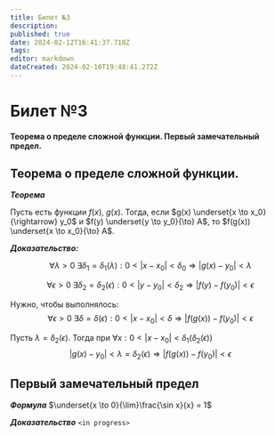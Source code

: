```yaml
---
title: Билет №3
description: 
published: true
date: 2024-02-12T16:41:37.710Z
tags: 
editor: markdown
dateCreated: 2024-02-10T19:48:41.272Z
---
```


# Билет №3
#### Теорема о пределе сложной функции. Первый замечательный предел.

## Теорема о пределе сложной функции.

***Теорема***

Пусть есть функции $f(x)$, $g(x)$.
Тогда, если $g(x) \underset{x \to x_0}{\rightarrow} y_0$ и $f(y) \underset{y \to y_0}{\to} A$, то $f(g(x)) \underset{x \to x_0}{\to} A$.

***Доказательство:***

$$\forall{\lambda > 0}\ \exists{\delta_1 = \delta_1(\lambda)}: 0 < |x - x_0| < \delta_0 \Rightarrow |g(x) - y_0| < \lambda$$

$$\forall{\epsilon > 0}\ \exists{\delta_2 = \delta_2(\epsilon)}: 0 < |y - y_0| < \delta_2 \Rightarrow |f(y) - f(y_0)| < \epsilon$$

Нужно, чтобы выполнялось:
$$\forall{\epsilon > 0}\ \exists{\delta = \delta(\epsilon): 0 < |x - x_0| < \delta \Rightarrow |f(g(x)) - f(y_0)| < \epsilon}$$

Пусть $\lambda = \delta_2(\epsilon)$. Тогда при $\forall{x} : 0 < |x - x_0| < \delta_1(\delta_2(\epsilon))$
$$|g(x) - y_0| < \lambda = \delta_2(\epsilon) \Rightarrow |f(g(x)) - f(y_0)| < \epsilon$$

## Первый замечательный предел

***Формула***
$\underset{x \to 0}{\lim}\frac{\sin x}{x} = 1$

***Доказательство***
`<in progress>`
